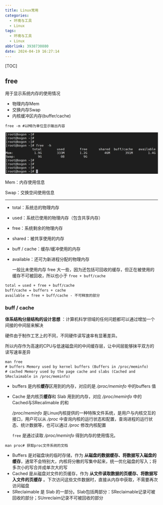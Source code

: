 ```yaml
---
title: Linux常用
categories:
  - 环境与工具
  - Linux
tags:
  - 环境与工具
  - Linux
abbrlink: 3938730880
date: 2024-04-19 16:27:14
---
```


[TOC]

<!--more-->

## free

用于显示系统内存的使用情况

- 物理内存Mem
- 交换内存Swap
- 内核缓冲区内存(buffer/cache)

```shell
free -m	#以MB为单位显示输出内容
```

![img](Linux/webp.webp)

Mem：内存使用信息

Swap：交换空间使用信息

---

- total：系统总的物理内存

- used：系统已使用的物理内存（包含共享内存）

- free：系统剩余的物理内存

- shared：被共享使用的内存

- buff / cache：缓存/缓冲使用的内存

- available：还可为新进程分配的物理内存

  一般比未使用内存 free 大一些，因为还包括可回收的缓存，但正在被使用的缓存不可被回收，所以也小于 `free + buff/cache`

```
total = used + free + buff/cache
buff/cache = buffers + cache
available = free + buff/cache - 不可释放的部分
```

### buff / cache

**体系结构分层结构的设计思想** ：计算机科学领域的任何问题都可以通过增加一个间接的中间层来解决

硬件由于制作工艺上的不同，不同硬件读写速率有显著差异。

所以内存作为高速的CPU与低速磁盘间的中间缓存层，让中间层能够抹平双方的读写速率差异

```shell
man free
# buffers Memory used by kernel buffers (Buffers in /proc/meminfo)
# cached Memory used by the page cache and slabs (Cached and SReclaimable in /proc/meminfo)
```

- buffers 是内核**缓存**区用到的内存，对应的是 */proc/meminfo* 中的buffers 值

- Cache 是内核页**缓存**和 Slab 用到的内存，对应 */proc/meminfo* 中的 Cached与SRecalimable 的和

  */proc/meminfo* 是Linux内核提供的一种特殊文件系统，是用户与内核交互的接口，用户可以从 */proc* 中查询内核的运行状态和配置，查询进程的运行状态、统计数据等，也可以通过 */proc* 修改内核配置

  `free` 是通过读取 */proc/meminfo* 得到内存的使用情况。

```shell
man proc# 获取proc文件系统的文档
```

- Buffers 是对磁盘块的临时存储，作为 **从磁盘的数据缓存、将数据写入磁盘的缓存**，通常不会特别大，内核将分散的写集中起来，统一优化磁盘的写入；将多次小的写合并成单次大的写
- Cached 是从磁盘对文件的页缓存，作为 **从文件读取数据的页缓存、将数据写入文件的页缓存** 。下次访问这些文件数据时，直接从内存中获取，不需要再次访问磁盘
- SReclaimable 是 Slab 的一部分。Slab包括两部分：SReclaimable记录可被回收的部分；SUnreclaim记录不可被回收的部分















